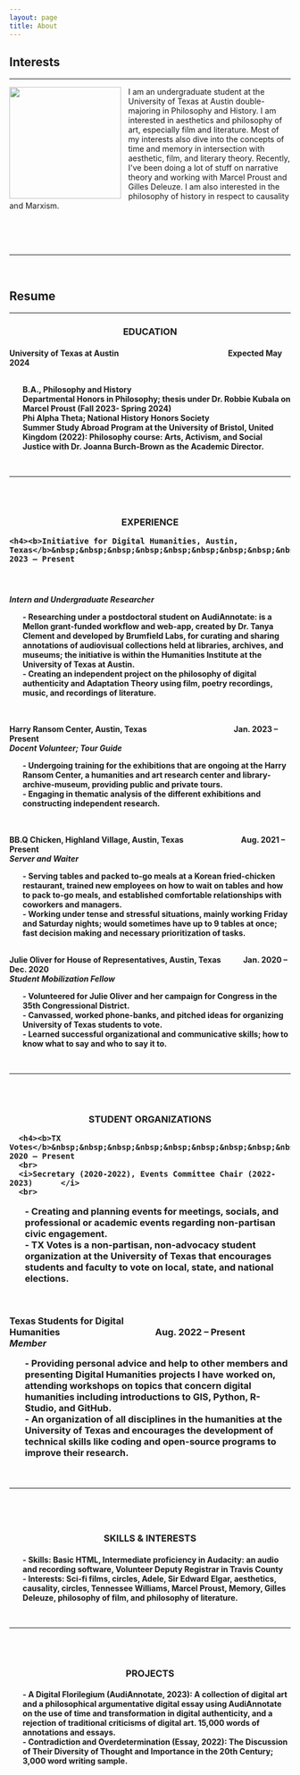 ```yaml
---
layout: page
title: About
---
```

<h2>Interests</h2>
<hr>
<img align="left" width=200  style=padding-right:10px src="https://user-images.githubusercontent.com/122332459/227035049-19fcc3eb-12e1-46f3-ad4e-6cfa33f20d3b.png"/>


<p>I am an undergraduate student at the University of Texas at Austin double-majoring in Philosophy and History. I am interested in aesthetics and philosophy of art, especially film and literature. Most of my interests also dive into the concepts of time and memory in intersection with aesthetic, film, and literary theory. Recently, I've been doing a lot of stuff on narrative theory and working with Marcel Proust and Gilles Deleuze. I am also interested in the philosophy of history in respect to causality and Marxism.</p>
<br>
<br>
<br>
<hr>
<br>
  <h2>Resume</h2>
  <hr>
  <h3><center>EDUCATION</center>

<h4>University of Texas at Austin&nbsp;&nbsp;&nbsp;&nbsp;&nbsp;&nbsp;&nbsp;&nbsp;&nbsp;&nbsp;&nbsp;&nbsp;&nbsp;&nbsp;&nbsp;&nbsp;&nbsp;&nbsp;&nbsp;&nbsp;&nbsp;&nbsp;&nbsp;&nbsp;&nbsp;&nbsp;&nbsp;&nbsp;&nbsp;&nbsp;&nbsp;&nbsp;&nbsp;&nbsp;&nbsp;&nbsp;&nbsp;&nbsp;&nbsp;&nbsp;&nbsp;&nbsp;&nbsp;&nbsp;&nbsp;&nbsp;&nbsp;&nbsp;&nbsp;&nbsp;&nbsp;&nbsp;&nbsp;&nbsp;&nbsp;&nbsp;&nbsp;&nbsp;&nbsp;Expected May 2024
<br>
  <br>
<ul>B.A., Philosophy and History		
  <br>
Departmental Honors in Philosophy; thesis under Dr. Robbie Kubala on Marcel Proust (Fall 2023- Spring 2024)
  <br>
Phi Alpha Theta; National History Honors Society
  <br>
Summer Study Abroad Program at the University of Bristol, United Kingdom (2022): Philosophy course: Arts, Activism, and Social Justice with Dr. Joanna Burch-Brown as the Academic Director.</ul>
<br>
  <hr>
  <br>
<br>
  <h3><center>EXPERIENCE </center>

    <h4><b>Initiative for Digital Humanities, Austin, Texas</b>&nbsp;&nbsp;&nbsp;&nbsp;&nbsp;&nbsp;&nbsp;&nbsp;&nbsp;&nbsp;&nbsp;&nbsp;&nbsp;&nbsp;&nbsp;&nbsp;&nbsp;&nbsp;&nbsp;&nbsp;&nbsp;&nbsp;&nbsp;&nbsp;&nbsp;&nbsp;&nbsp;&nbsp;&nbsp;&nbsp;&nbsp;Jan. 2023 – Present
  <br>
  <h4><i>Intern and Undergraduate Researcher</i>
    <br>
<ul>- Researching under a postdoctoral student on AudiAnnotate: is a Mellon grant-funded workflow and web-app, created by Dr. Tanya Clement and developed by Brumfield Labs, for curating and sharing annotations of audiovisual collections held at libraries, archives, and museums; the initiative is within the Humanities Institute at the University of Texas at Austin.
    <br>
- Creating an independent project on the philosophy of digital authenticity and Adaptation Theory using film, poetry recordings, music, and recordings of literature.</ul>
    <br>
    <br>
    <b>Harry Ransom Center, Austin, Texas</b>&nbsp;&nbsp;&nbsp;&nbsp;&nbsp;&nbsp;&nbsp;&nbsp;&nbsp;&nbsp;&nbsp;&nbsp;&nbsp;&nbsp;&nbsp;&nbsp;&nbsp;&nbsp;&nbsp;&nbsp;&nbsp;&nbsp;&nbsp;&nbsp;&nbsp;&nbsp;&nbsp;&nbsp;&nbsp;&nbsp;&nbsp;&nbsp;&nbsp;&nbsp;&nbsp;&nbsp;&nbsp;&nbsp;&nbsp;&nbsp;&nbsp;&nbsp;&nbsp;&nbsp;&nbsp;&nbsp;&nbsp;Jan. 2023 – Present
    <br>
    <i>Docent Volunteer; Tour Guide	</i>
    <br>
<ul>- Undergoing training for the exhibitions that are ongoing at the Harry Ransom Center, a humanities and art research center and library-archive-museum, providing public and private tours.
    <br>
- Engaging in thematic analysis of the different exhibitions and constructing independent research.</ul>
    <br>
    <br>
    <b>BB.Q Chicken, Highland Village, Austin, Texas</b>&nbsp;&nbsp;&nbsp;&nbsp;&nbsp;&nbsp;&nbsp;&nbsp;&nbsp;&nbsp;&nbsp;&nbsp;&nbsp;&nbsp;&nbsp;&nbsp;&nbsp;&nbsp;&nbsp;&nbsp;&nbsp;&nbsp;&nbsp;&nbsp;&nbsp;&nbsp;&nbsp;&nbsp;&nbsp;&nbsp;&nbsp;Aug. 2021 – Present
    <br>
    <i>Server and Waiter</i>
    <br>
<ul>- Serving tables and packed to-go meals at a Korean fried-chicken restaurant, trained new employees on how to wait on tables and how to pack to-go meals, and established comfortable relationships with coworkers and managers.
    <br>
- Working under tense and stressful situations, mainly working Friday and Saturday nights; would sometimes have up to 9 tables at once; fast decision making and necessary prioritization of tasks.</ul>
<br>
    <b>Julie Oliver for House of Representatives, Austin, Texas</b>&nbsp;&nbsp;&nbsp;&nbsp;&nbsp;&nbsp;&nbsp;&nbsp;&nbsp;&nbsp;&nbsp;&nbsp;Jan. 2020 – Dec. 2020
    <br>
    <i>Student Mobilization Fellow </i>							
    <br>
<ul>- Volunteered for Julie Oliver and her campaign for Congress in the 35th Congressional District.
    <br>
- Canvassed, worked phone-banks, and pitched ideas for organizing University of Texas students to vote.
    <br>
- Learned successful organizational and communicative skills; how to know what to say and who to say it to. </ul>
<br>
    <hr>
    <br>
<br>
    <h3><center>STUDENT ORGANIZATIONS</center>

      <h4><b>TX Votes</b>&nbsp;&nbsp;&nbsp;&nbsp;&nbsp;&nbsp;&nbsp;&nbsp;&nbsp;&nbsp;&nbsp;&nbsp;&nbsp;&nbsp;&nbsp;&nbsp;&nbsp;&nbsp;&nbsp;&nbsp;&nbsp;&nbsp;&nbsp;&nbsp;&nbsp;&nbsp;&nbsp;&nbsp;&nbsp;&nbsp;&nbsp;&nbsp;&nbsp;&nbsp;&nbsp;&nbsp;&nbsp;&nbsp;&nbsp;&nbsp;&nbsp;&nbsp;&nbsp;&nbsp;&nbsp;&nbsp;&nbsp;&nbsp;&nbsp;&nbsp;&nbsp;&nbsp;&nbsp;&nbsp;&nbsp;&nbsp;&nbsp;&nbsp;&nbsp;&nbsp;&nbsp;&nbsp;&nbsp;&nbsp;&nbsp;&nbsp;&nbsp;&nbsp;&nbsp;&nbsp;&nbsp;&nbsp;&nbsp;&nbsp;&nbsp;&nbsp;&nbsp;&nbsp;&nbsp;&nbsp;&nbsp;&nbsp;&nbsp;&nbsp;&nbsp;&nbsp;&nbsp;&nbsp;&nbsp;&nbsp;&nbsp;&nbsp;&nbsp;Aug. 2020 – Present
      <br>
      <i>Secretary (2020-2022), Events Committee Chair (2022-2023)	 	</i>
      <br>
<ul>- Creating and planning events for meetings, socials, and professional or academic events regarding non-partisan civic engagement. 
      <br>
- TX Votes is a non-partisan, non-advocacy student organization at the University of Texas that encourages students and faculty to vote on local, state, and national elections.</ul>
<br>
      <br>
      <b> Texas Students for Digital Humanities</b>&nbsp;&nbsp;&nbsp;&nbsp;&nbsp;&nbsp;&nbsp;&nbsp;&nbsp;&nbsp;&nbsp;&nbsp;&nbsp;&nbsp;&nbsp;&nbsp;&nbsp;&nbsp;&nbsp;&nbsp;&nbsp;&nbsp;&nbsp;&nbsp;&nbsp;&nbsp;&nbsp;&nbsp;&nbsp;&nbsp;&nbsp;&nbsp;&nbsp;&nbsp;&nbsp;&nbsp;&nbsp;&nbsp;&nbsp;&nbsp;&nbsp;&nbsp;&nbsp;&nbsp;Aug. 2022 – Present
      <br>
      <i>Member	 </i>
      <br>
<ul>- Providing personal advice and help to other members and presenting Digital Humanities projects I have worked on, attending workshops on topics that concern digital humanities including introductions to GIS, Python, R-Studio, and GitHub. 
<br>
     - An organization of all disciplines in the humanities at the University of Texas and encourages the development of technical skills like coding and open-source programs to improve their research.</ul>
<br>
        <hr>
      <br>
      <br>
      <h3><center>SKILLS & INTERESTS </center>

<h4><ul>- Skills: Basic HTML, Intermediate proficiency in Audacity: an audio and recording software, Volunteer Deputy Registrar in Travis County
  <br>
- Interests: Sci-fi films, circles, Adele, Sir Edward Elgar, aesthetics, causality, circles, Tennessee Williams, Marcel Proust, Memory, Gilles Deleuze, philosophy of film, and philosophy of literature.
  <br></ul>
        <br>
  <hr>
        <br>
  <br>
        <h3><center>PROJECTS</center>
   
<h4><ul>- A Digital Florilegium (AudiAnnotate, 2023): A collection of digital art and a philosophical argumentative digital essay using AudiAnnotate on the use of time and transformation in digital authenticity, and a rejection of traditional criticisms of digital art. 15,000 words of annotations and essays. 
  <br>
- Contradiction and Overdetermination (Essay, 2022): The Discussion of Their Diversity of Thought and Importance in the 20th Century; 3,000 word writing sample. 
